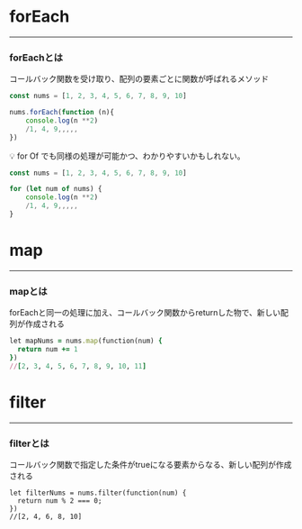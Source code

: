 # forEach

---

### forEachとは

コールバック関数を受け取り、配列の要素ごとに関数が呼ばれるメソッド

```jsx
const nums = [1, 2, 3, 4, 5, 6, 7, 8, 9, 10]

nums.forEach(function (n){
	console.log(n **2)
	/1, 4, 9,,,,,
})
```

<aside>
💡 for Of でも同様の処理が可能かつ、わかりやすいかもしれない。

```jsx
const nums = [1, 2, 3, 4, 5, 6, 7, 8, 9, 10]

for (let num of nums) {
	console.log(n **2)
	/1, 4, 9,,,,,
}
```

</aside>

# map

---

### mapとは

forEachと同一の処理に加え、コールバック関数からreturnした物で、新しい配列が作成される

```ruby
let mapNums = nums.map(function(num) {
  return num += 1
})
//[2, 3, 4, 5, 6, 7, 8, 9, 10, 11]
```

# filter

---

### filterとは

コールバック関数で指定した条件がtrueになる要素からなる、新しい配列が作成される

```
let filterNums = nums.filter(function(num) {
  return num % 2 === 0;
})
//[2, 4, 6, 8, 10]
```

